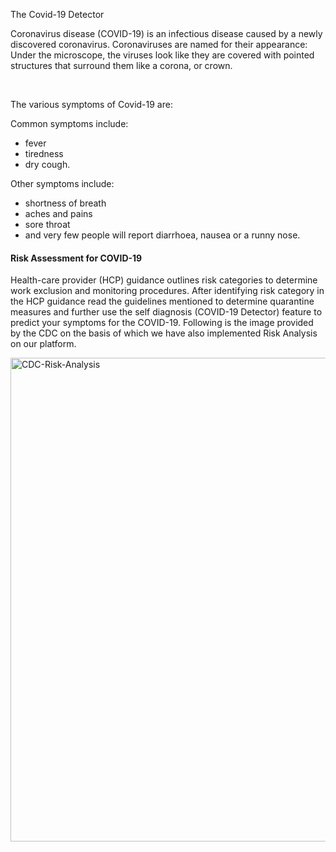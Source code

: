 <p>The Covid-19 Detector</p>
<p>Coronavirus disease (COVID-19) is an infectious disease caused by a newly discovered coronavirus. Coronaviruses are named for their appearance: Under the microscope, the viruses look like they are covered with pointed structures that surround them like a corona, or crown.</p>
<p>&nbsp;</p>
<p>The various symptoms of Covid-19 are:</p>
<p>Common symptoms include:</p>
<ul>
<li>fever</li>
<li>tiredness</li>
<li>dry cough.</li>
</ul>
<p>Other symptoms include:</p>
<ul>
<li>shortness of breath</li>
<li>aches and pains</li>
<li>sore throat</li>
<li>and very few people will report diarrhoea, nausea or a runny nose.</li>
</ul>
<h4>Risk Assessment for COVID-19</h4>
<p>Health-care provider (HCP) guidance outlines risk categories to determine work exclusion and monitoring procedures. After identifying risk category in the HCP guidance read the guidelines mentioned to determine quarantine measures and further use the self diagnosis (COVID-19 Detector) feature to predict your symptoms for the COVID-19. Following is the image provided by the CDC on the basis of which we have also implemented Risk Analysis on our platform.</p>
<p><img src="https://www.metrohealth.org/-/media/metrohealth/images/infectious-disease/public-health-management-decision-making.jpg?h=774&amp;w=1000&amp;la=en&amp;hash=F1AE1160A8443B386D48D0D024D4059637712430" alt="CDC-Risk-Analysis" width="1000" height="774" /></p>
<p>&nbsp;</p>
